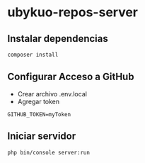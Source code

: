 # ubykuo-repos-server

## Instalar dependencias

```bash
composer install
```

## Configurar Acceso a GitHub

- Crear archivo .env.local
- Agregar token

```
GITHUB_TOKEN=myToken
```

## Iniciar servidor

```bash
php bin/console server:run
```
